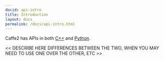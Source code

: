 ```yaml
---
docid: api-intro
title: Introduction
layout: docs
permalink: /docs/api-intro.html
---
```


Caffe2 has APIs in both [C++](/doxygen-c/html/namespaces.html) and [Python](/doxygen-python/html/namespaces.html).

<< DESCRIBE HERE DIFFERENCES BETWEEN THE TWO, WHEN YOU MAY NEED TO USE ONE OVER THE OTHER, ETC >>
